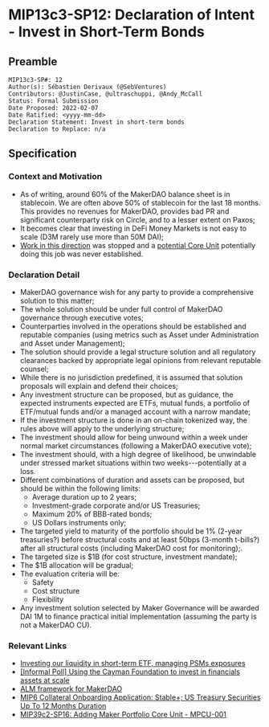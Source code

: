 # MIP13c3-SP12: Declaration of Intent - Invest in Short-Term Bonds

## Preamble

```
MIP13c3-SP#: 12
Author(s): Sébastien Derivaux (@SebVentures)
Contributors: @JustinCase, @ultraschuppi, @Andy_McCall
Status: Formal Submission
Date Proposed: 2022-02-07
Date Ratified: <yyyy-mm-dd>
Declaration Statement: Invest in short-term bonds
Declaration to Replace: n/a
```

## Specification

### Context and Motivation

* As of writing, around 60% of the MakerDAO balance sheet is in stablecoin. We are often above 50% of stablecoin for the last 18 months. This provides no revenues for MakerDAO, provides bad PR and significant counterparty risk on Circle, and to a lesser extent on Paxos;
* It becomes clear that investing in DeFi Money Markets is not easy to scale (D3M rarely use more than 50M DAI);
* [Work in this direction](https://forum.makerdao.com/t/investing-our-liquidity-in-short-term-etf-managing-psms-exposures/10891) was stopped and a [potential Core Unit](https://forum.makerdao.com/t/mip39c2-sp16-adding-maker-portfolio-core-unit-mpcu-001/8996) potentially doing this job was never established.

### Declaration Detail

* MakerDAO governance wish for any party to provide a comprehensive solution to this matter;
* The whole solution should be under full control of MakerDAO governance through executive votes;
* Counterparties involved in the operations should be established and reputable companies (using metrics such as Asset under Administration and Asset under Management);
* The solution should provide a legal structure solution and all regulatory clearances backed by appropriate legal opinions from relevant reputable counsel;
* While there is no jurisdiction predefined, it is assumed that solution proposals will explain and defend their choices;
* Any investment structure can be proposed, but as guidance, the expected instruments expected are ETFs, mutual funds, a portfolio of ETF/mutual funds and/or a managed account with a narrow mandate;
* If the investment structure is done in an on-chain tokenized way, the rules above will apply to the underlying structure;
* The investment should allow for being unwound within a week under normal market circumstances (following a MakerDAO executive vote);
* The investment should, with a high degree of likelihood, be unwindable under stressed market situations within two weeks---potentially at a loss.
* Different combinations of duration and assets can be proposed, but should be within the following limits:
  * Average duration up to 2 years;
  * Investment-grade corporate and/or US Treasuries;
  * Maximum 20% of BBB-rated bonds;
  * US Dollars instruments only;
* The targeted yield to maturity of the portfolio should be 1% (2-year treasuries?) before structural costs and at least 50bps (3-month t-bills?) after all structural costs (including MakerDAO cost for monitoring);.
* The targeted size is $1B (for cost structure, investment mandate);
* The $1B allocation will be gradual;
* The evaluation criteria will be:
  * Safety
  * Cost structure
  * Flexibility
* Any investment solution selected by Maker Governance will be awarded DAI 1M to finance practical initial implementation (assuming the party is not a MakerDAO CU).

### Relevant Links

* [Investing our liquidity in short-term ETF, managing PSMs exposures](https://forum.makerdao.com/t/investing-our-liquidity-in-short-term-etf-managing-psms-exposures/10891)
* [[Informal Poll] Using the Cayman Foundation to invest in financials assets at scale](https://forum.makerdao.com/t/informal-poll-using-the-cayman-foundation-to-invest-in-financials-assets-at-scale/9790)
* [ALM framework for MakerDAO](https://forum.makerdao.com/t/alm-framework-for-makerdao/12994)
* [MIP6 Collateral Onboarding Application: Stable+; US Treasury Securities Up To 12 Months Duration](https://forum.makerdao.com/t/mip6-collateral-onboarding-application-stable-us-treasury-securities-up-to-12-months-duration/12503)
* [MIP39c2-SP16: Adding Maker Portfolio Core Unit - MPCU-001](https://forum.makerdao.com/t/investing-our-liquidity-in-short-term-etf-managing-psms-exposures/10891)
